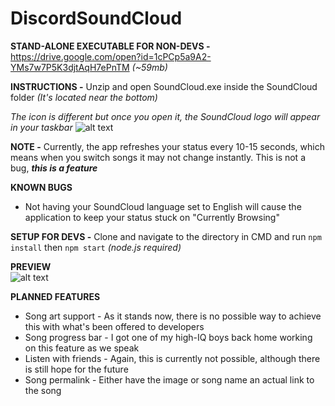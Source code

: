 # DiscordSoundCloud

**STAND-ALONE EXECUTABLE FOR NON-DEVS -** 
https://drive.google.com/open?id=1cPCp5a9A2-YMs7w7P5K3djtAqH7ePnTM *(~59mb)*

**INSTRUCTIONS -** Unzip and open SoundCloud.exe inside the SoundCloud folder _(It's located near the bottom)_                 

_The icon is different but once you open it, the SoundCloud logo will appear in your taskbar_
![alt text](https://i.imgur.com/Fa03Ee9.png)



**NOTE -** Currently, the app refreshes your status every 10-15 seconds, which means when you switch songs it may not change instantly. This is not a bug, **_this is a feature_**

**KNOWN BUGS**
- Not having your SoundCloud language set to English will cause the application to keep your status stuck on "Currently Browsing"

**SETUP FOR DEVS -** Clone and navigate to the directory in CMD and run 
```npm install```
then
```npm start``` _(node.js required)_
 
**PREVIEW**                                            
![alt text](https://i.imgur.com/ISYXzh0.png)

**PLANNED FEATURES**
- Song art support - As it stands now, there is no possible way to achieve this with what's been offered to developers
- Song progress bar - I got one of my high-IQ boys back home working on this feature as we speak
- Listen with friends - Again, this is currently not possible, although there is still hope for the future
- Song permalink - Either have the image or song name an actual link to the song
